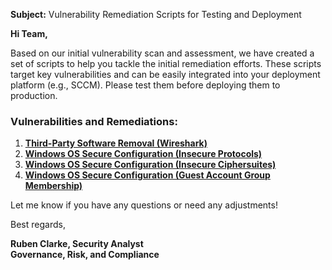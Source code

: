 **Subject:** Vulnerability Remediation Scripts for Testing and Deployment

**Hi Team,**

Based on our initial vulnerability scan and assessment, we have created a set of scripts to help you tackle the initial remediation efforts. These scripts target key vulnerabilities and can be easily integrated into your deployment platform (e.g., SCCM). Please test them before deploying them to production.

### Vulnerabilities and Remediations:
1. [**Third-Party Software Removal (Wireshark)**](https://github.com/itsrubenclarke/vulnerability-management-program/blob/main/automation/remediation-wireshark-uninstall.ps1)
2. [**Windows OS Secure Configuration (Insecure Protocols)**](https://github.com/itsrubenclarke/vulnerability-management-program/blob/main/automation/toggle-protocols.ps1)
3. [**Windows OS Secure Configuration (Insecure Ciphersuites)**](https://github.com/itsrubenclarke/vulnerability-management-program/blob/main/automation/toggle-cipher-suites.ps1)
4. [**Windows OS Secure Configuration (Guest Account Group Membership)**](https://github.com/itsrubenclarke/vulnerability-management-program/blob/main/automation/toggle-guest-local-administrators.ps1)

Let me know if you have any questions or need any adjustments!

Best regards,

**Ruben Clarke, Security Analyst**<br/>
**Governance, Risk, and Compliance**
